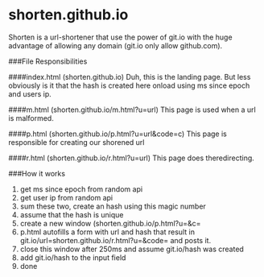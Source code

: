 # shorten.github.io

Shorten is a url-shortener that use the power of git.io
with the huge advantage of allowing any domain (git.io only allow github.com).

###File Responsibilities

####index.html (shorten.github.io)
Duh, this is the landing page. But less obviously is it that
the hash is created here onload using ms since epoch and users ip.

####m.html (shorten.github.io/m.html?u=url)
This page is used when a url is malformed.

####p.html (shorten.github.io/p.html?u=url&code=c)
This page is responsible for creating our shorened url

####r.html (shorten.github.io/r.html?u=url)
This page does theredirecting.

###How it works

1. get ms since epoch from random api
2. get user ip from random api
3. sum these two, create an hash using this magic number
4. assume that the hash is unique
5. create a new window (shorten.github.io/p.html?u=<url>&c=<hash>
6. p.html autofills a form  with url and hash that result in git.io/url=shorten.github.io/r.html?u=<url>&code=<hash> and posts it.
7. close this window after 250ms and assume git.io/hash was created
8. add git.io/hash to the input field
9. done

